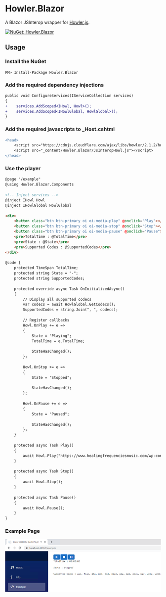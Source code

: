 ﻿# Howler.Blazor

A Blazor JSInterop wrapper for [Howler.js](https://howlerjs.com/).

[![NuGet: Howler.Blazor](https://buildstats.info/nuget/Howler.Blazor)](https://www.nuget.org/packages/Howler.Blazor)

## Usage

### Install the NuGet

```
PM> Install-Package Howler.Blazor
```

### Add the required dependency injections
``` diff
public void ConfigureServices(IServiceCollection services)
{
+    services.AddScoped<IHowl, Howl>();
+    services.AddScoped<IHowlGlobal, HowlGlobal>();
}
```

### Add the required javascripts to _Host.cshtml
``` diff
<head>
    <script src="https://cdnjs.cloudflare.com/ajax/libs/howler/2.1.2/howler.core.min.js" integrity="sha256-q2vnVvwrx3RbYXPyAwx7c2npmULQg2VdCXBoJ5+iigs=" crossorigin="anonymous"></script>
    <script src="_content/Howler.Blazor/JsInteropHowl.js"></script>
</head>
```

### Use the player
``` html
@page "/example"
@using Howler.Blazor.Components

<!-- Inject services -->
@inject IHowl Howl
@inject IHowlGlobal HowlGlobal

<div>
    <button class="btn btn-primary oi oi-media-play" @onclick="Play"></button>
    <button class="btn btn-primary oi oi-media-stop" @onclick="Stop"></button>
    <button class="btn btn-primary oi oi-media-pause" @onclick="Pause"></button>
    <pre>TotalTime : @TotalTime</pre>
    <pre>State : @State</pre>
    <pre>Supported Codes : @SupportedCodes</pre>
</div>

@code {
    protected TimeSpan TotalTime;
    protected string State = "-";
    protected string SupportedCodes;

    protected override async Task OnInitializedAsync()
    {
        // Display all supported codecs
        var codecs = await HowlGlobal.GetCodecs();
        SupportedCodes = string.Join(", ", codecs);

        // Register callbacks
        Howl.OnPlay += e =>
        {
            State = "Playing";
            TotalTime = e.TotalTime;

            StateHasChanged();
        };

        Howl.OnStop += e =>
        {
            State = "Stopped";

            StateHasChanged();
        };

        Howl.OnPause += e =>
        {
            State = "Paused";

            StateHasChanged();
        };
    }

    protected async Task Play()
    {
        await Howl.Play("https://www.healingfrequenciesmusic.com/wp-content/uploads/2015/03/Love-Abounds-Sample.mp3?_=1");
    }

    protected async Task Stop()
    {
        await Howl.Stop();
    }

    protected async Task Pause()
    {
        await Howl.Pause();
    }
}
```


### Example Page
![Blazor-WebDAV-AudioPlayer](https://raw.githubusercontent.com/StefH/WebDAV-AudioPlayer/master/resources/example.png "example")
